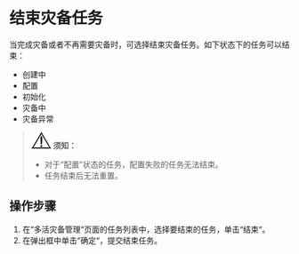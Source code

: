 # 结束灾备任务<a name="drs_03_0029"></a>

当完成灾备或者不再需要灾备时，可选择结束灾备任务。如下状态下的任务可以结束：

-   创建中
-   配置
-   初始化
-   灾备中
-   灾备异常

>![](public_sys-resources/icon-notice.gif) **须知：**   
>-   对于“配置”状态的任务，配置失败的任务无法结束。  
>-   任务结束后无法重置。  

## 操作步骤<a name="section1678985945912"></a>

1.  在“多活灾备管理“页面的任务列表中，选择要结束的任务，单击“结束“。
2.  在弹出框中单击“确定“，提交结束任务。

